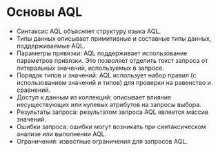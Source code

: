 # Основы AQL

- Синтаксис AQL объясняет структуру языка AQL.
- Типы данных описывает примитивные и составные типы данных, поддерживаемые AQL.
- Параметры привязки: AQL поддерживает использование параметров привязки. Это позволяет отделить текст запроса от литеральных значений, используемых в запросе.
- Порядок типов и значений: AQL использует набор правил (с использованием значений и типов) для проверки на равенство и сравнений.
- Доступ к данным из коллекций: описывает влияние несуществующих или нулевых атрибутов на запросы выбора.
- Результаты запроса: результатом запроса AQL является массив значений.
- Ошибки запроса: ошибки могут возникать при синтаксическом анализе или выполнении AQL.
- Ограничения: известные ограничения для запросов AQL.
